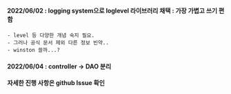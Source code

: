 #### 2022/06/02 : logging system으로 loglevel 라이브러리 채택 : 가장 가볍고 쓰기 편함
    - level 등 다양한 개념 숙지 필요. 
    - 그러나 공식 문서 제외 다른 정보 빈약..
    - winston 쓸까...?


#### 2022/06/04 : controller → DAO 분리 

**자세한 진행 사항은 github Issue 확인**
